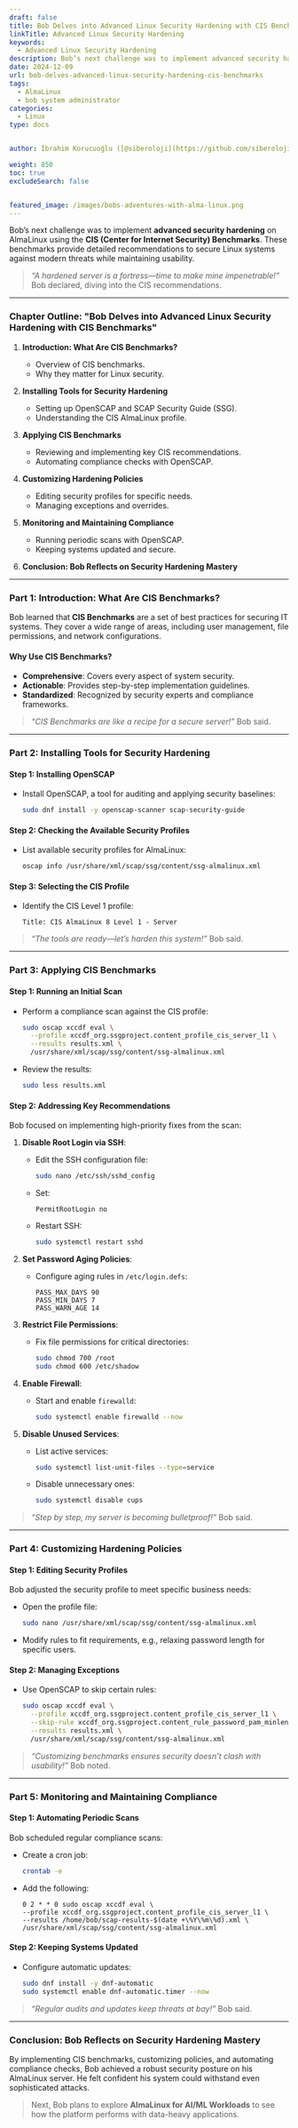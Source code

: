 ```yaml
---
draft: false
title: Bob Delves into Advanced Linux Security Hardening with CIS Benchmarks
linkTitle: Advanced Linux Security Hardening
keywords:
  - Advanced Linux Security Hardening
description: Bob’s next challenge was to implement advanced security hardening on AlmaLinux using the CIS Benchmarks
date: 2024-12-09
url: bob-delves-advanced-linux-security-hardening-cis-benchmarks
tags:
  - AlmaLinux
  - bob system administrator
categories:
  - Linux
type: docs


author: İbrahim Korucuoğlu ([@siberoloji](https://github.com/siberoloji))

weight: 850
toc: true
excludeSearch: false


featured_image: /images/bobs-adventures-with-alma-linux.png
---
```

Bob’s next challenge was to implement **advanced security hardening** on AlmaLinux using the **CIS (Center for Internet Security) Benchmarks**. These benchmarks provide detailed recommendations to secure Linux systems against modern threats while maintaining usability.

> *“A hardened server is a fortress—time to make mine impenetrable!”* Bob declared, diving into the CIS recommendations.

---

### **Chapter Outline: "Bob Delves into Advanced Linux Security Hardening with CIS Benchmarks"**

1. **Introduction: What Are CIS Benchmarks?**
   - Overview of CIS benchmarks.
   - Why they matter for Linux security.

2. **Installing Tools for Security Hardening**
   - Setting up OpenSCAP and SCAP Security Guide (SSG).
   - Understanding the CIS AlmaLinux profile.

3. **Applying CIS Benchmarks**
   - Reviewing and implementing key CIS recommendations.
   - Automating compliance checks with OpenSCAP.

4. **Customizing Hardening Policies**
   - Editing security profiles for specific needs.
   - Managing exceptions and overrides.

5. **Monitoring and Maintaining Compliance**
   - Running periodic scans with OpenSCAP.
   - Keeping systems updated and secure.

6. **Conclusion: Bob Reflects on Security Hardening Mastery**

---

### **Part 1: Introduction: What Are CIS Benchmarks?**

Bob learned that **CIS Benchmarks** are a set of best practices for securing IT systems. They cover a wide range of areas, including user management, file permissions, and network configurations.

#### **Why Use CIS Benchmarks?**

- **Comprehensive**: Covers every aspect of system security.
- **Actionable**: Provides step-by-step implementation guidelines.
- **Standardized**: Recognized by security experts and compliance frameworks.

> *“CIS Benchmarks are like a recipe for a secure server!”* Bob said.

---

### **Part 2: Installing Tools for Security Hardening**

#### **Step 1: Installing OpenSCAP**

- Install OpenSCAP, a tool for auditing and applying security baselines:

  ```bash
  sudo dnf install -y openscap-scanner scap-security-guide
  ```

#### **Step 2: Checking the Available Security Profiles**

- List available security profiles for AlmaLinux:

  ```bash
  oscap info /usr/share/xml/scap/ssg/content/ssg-almalinux.xml
  ```

#### **Step 3: Selecting the CIS Profile**

- Identify the CIS Level 1 profile:

  ```plaintext
  Title: CIS AlmaLinux 8 Level 1 - Server
  ```

> *“The tools are ready—let’s harden this system!”* Bob said.

---

### **Part 3: Applying CIS Benchmarks**

#### **Step 1: Running an Initial Scan**

- Perform a compliance scan against the CIS profile:

  ```bash
  sudo oscap xccdf eval \
    --profile xccdf_org.ssgproject.content_profile_cis_server_l1 \
    --results results.xml \
    /usr/share/xml/scap/ssg/content/ssg-almalinux.xml
  ```

- Review the results:

  ```bash
  sudo less results.xml
  ```

#### **Step 2: Addressing Key Recommendations**

Bob focused on implementing high-priority fixes from the scan:

1. **Disable Root Login via SSH**:
   - Edit the SSH configuration file:

     ```bash
     sudo nano /etc/ssh/sshd_config
     ```

   - Set:

     ```plaintext
     PermitRootLogin no
     ```

   - Restart SSH:

     ```bash
     sudo systemctl restart sshd
     ```

2. **Set Password Aging Policies**:
   - Configure aging rules in `/etc/login.defs`:

     ```plaintext
     PASS_MAX_DAYS 90
     PASS_MIN_DAYS 7
     PASS_WARN_AGE 14
     ```

3. **Restrict File Permissions**:
   - Fix file permissions for critical directories:

     ```bash
     sudo chmod 700 /root
     sudo chmod 600 /etc/shadow
     ```

4. **Enable Firewall**:
   - Start and enable `firewalld`:

     ```bash
     sudo systemctl enable firewalld --now
     ```

5. **Disable Unused Services**:
   - List active services:

     ```bash
     sudo systemctl list-unit-files --type=service
     ```

   - Disable unnecessary ones:

     ```bash
     sudo systemctl disable cups
     ```

> *“Step by step, my server is becoming bulletproof!”* Bob said.

---

### **Part 4: Customizing Hardening Policies**

#### **Step 1: Editing Security Profiles**

Bob adjusted the security profile to meet specific business needs:

- Open the profile file:

  ```bash
  sudo nano /usr/share/xml/scap/ssg/content/ssg-almalinux.xml
  ```

- Modify rules to fit requirements, e.g., relaxing password length for specific users.

#### **Step 2: Managing Exceptions**

- Use OpenSCAP to skip certain rules:

  ```bash
  sudo oscap xccdf eval \
    --profile xccdf_org.ssgproject.content_profile_cis_server_l1 \
    --skip-rule xccdf_org.ssgproject.content_rule_password_pam_minlen \
    --results results.xml \
    /usr/share/xml/scap/ssg/content/ssg-almalinux.xml
  ```

> *“Customizing benchmarks ensures security doesn’t clash with usability!”* Bob noted.

---

### **Part 5: Monitoring and Maintaining Compliance**

#### **Step 1: Automating Periodic Scans**

Bob scheduled regular compliance scans:

- Create a cron job:

  ```bash
  crontab -e
  ```

- Add the following:

  ```plaintext
  0 2 * * 0 sudo oscap xccdf eval \
  --profile xccdf_org.ssgproject.content_profile_cis_server_l1 \
  --results /home/bob/scap-results-$(date +\%Y\%m\%d).xml \
  /usr/share/xml/scap/ssg/content/ssg-almalinux.xml
  ```

#### **Step 2: Keeping Systems Updated**

- Configure automatic updates:

  ```bash
  sudo dnf install -y dnf-automatic
  sudo systemctl enable dnf-automatic.timer --now
  ```

> *“Regular audits and updates keep threats at bay!”* Bob said.

---

### **Conclusion: Bob Reflects on Security Hardening Mastery**

By implementing CIS benchmarks, customizing policies, and automating compliance checks, Bob achieved a robust security posture on his AlmaLinux server. He felt confident his system could withstand even sophisticated attacks.

> Next, Bob plans to explore **AlmaLinux for AI/ML Workloads** to see how the platform performs with data-heavy applications.

